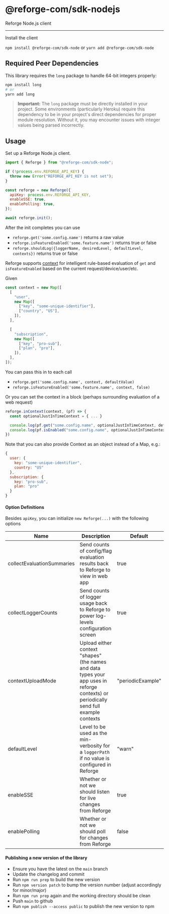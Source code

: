# @reforge-com/sdk-nodejs

Reforge Node.js client

---

Install the client

`npm install @reforge-com/sdk-node` or `yarn add @reforge-com/sdk-node`

## Required Peer Dependencies

This library requires the `long` package to handle 64-bit integers properly:

```bash
npm install long
# or
yarn add long
```

> **Important:** The `long` package must be directly installed in your project. Some environments (particularly Heroku) require this dependency to be in your project's direct dependencies for proper module resolution. Without it, you may encounter issues with integer values being parsed incorrectly.

## Usage

Set up a Reforge Node.js client.

```js
import { Reforge } from "@reforge-com/sdk-node";

if (!process.env.REFORGE_API_KEY) {
  throw new Error("REFORGE_API_KEY is not set");
}

const reforge = new Reforge({
  apiKey: process.env.REFORGE_API_KEY,
  enableSSE: true,
  enablePolling: true,
});

await reforge.init();
```

After the init completes you can use

- `reforge.get('some.config.name')` returns a raw value
- `reforge.isFeatureEnabled('some.feature.name')` returns true or false
- `reforge.shouldLog({loggerName, desiredLevel, defaultLevel, contexts})` returns true or false

Reforge supports [context](https://docs.prefab.cloud/docs/explanations/concepts/context) for intelligent rule-based evaluation of `get` and `isFeatureEnabled` based on the current request/device/user/etc.

Given

```javascript
const context = new Map([
  [
    "user",
    new Map([
      ["key", "some-unique-identifier"],
      ["country", "US"],
    ]),
  ],

  [
    "subscription",
    new Map([
      ["key", "pro-sub"],
      ["plan", "pro"],
    ]),
  ],
]);
```

You can pass this in to each call

- `reforge.get('some.config.name', context, defaultValue)`
- `reforge.isFeatureEnabled('some.feature.name', context, false)`

Or you can set the context in a block (perhaps surrounding evaluation of a web request)

```js
reforge.inContext(context, (pf) => {
  const optionalJustInTimeContext = { ... }

  console.log(pf.get("some.config.name", optionalJustInTimeContext, defaultValue))
  console.log(pf.isEnabled("some.config.name", optionalJustInTimeContext, false))
})
```

Note that you can also provide Context as an object instead of a Map, e.g.:

```javascript
{
  user: {
    key: "some-unique-identifier",
    country: "US"
  },
  subscription: {
    key: "pro-sub",
    plan: "pro"
  }
}
```

#### Option Definitions

Besides `apiKey`, you can initialize `new Reforge(...)` with the following options

| Name                       | Description                                                                                                                            | Default           |
| -------------------------- | -------------------------------------------------------------------------------------------------------------------------------------- | ----------------- |
| collectEvaluationSummaries | Send counts of config/flag evaluation results back to Reforge to view in web app                                                       | true              |
| collectLoggerCounts        | Send counts of logger usage back to Reforge to power log-levels configuration screen                                                   | true              |
| contextUploadMode          | Upload either context "shapes" (the names and data types your app uses in reforge contexts) or periodically send full example contexts | "periodicExample" |
| defaultLevel               | Level to be used as the min-verbosity for a `loggerPath` if no value is configured in Reforge                                          | "warn"            |
| enableSSE                  | Whether or not we should listen for live changes from Reforge                                                                          | true              |
| enablePolling              | Whether or not we should poll for changes from Reforge                                                                                 | false             |

#### Publishing a new version of the library

- Ensure you have the latest on the `main` branch
- Update the changelog and commit
- Run `npm run prep` to build the new version
- Run `npm version patch` to bump the version number (adjust accordingly for minor/major)
- Run `npm run prep` again and the working directory should be clean
- Push `main` to github
- Run `npm publish --access public` to publish the new version to npm

